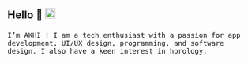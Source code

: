 ## <p>Hello 👋 <img src="https://i.imgur.com/8pNUdnb.gif" width="21"></p>

<samp>
I’m AKHI ! I am a tech enthusiast with a passion for app development, UI/UX design, programming, and software design. I also have a keen interest in horology.
</samp>
